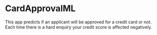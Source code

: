 # CardApprovalML
This app predicts if an applicant will be approved for a credit card or not. Each time there is a hard enquiry your credit score is affected negatively. 
